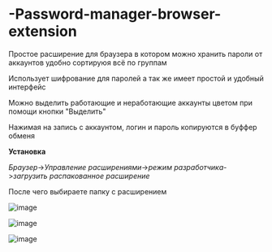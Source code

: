 # -Password-manager-browser-extension
Простое расширение для браузера в котором можно хранить пароли от аккаунтов удобно сортируюя всё по группам

Использует шифрование для паролей а так же имеет простой и удобный интерфейс

Можно выделить работающие и неработающие аккаунты цветом при помощи кнопки "Выделить"

Нажимая на запись с аккаунтом, логин и пароль копируются в буффер обменя

**Установка**

_Браузер_->_Управление расширениями_->_режим разработчика_->_загрузить распакованное расширение_


После чего выбираете папку с расширением




![image](https://github.com/user-attachments/assets/28340eec-6afc-4ab9-914c-ad10cc9225fd)

![image](https://github.com/user-attachments/assets/08667086-e6af-4bb5-9726-070d002f05a4)

![image](https://github.com/user-attachments/assets/ba4c2480-9fec-4a7f-9a70-016cb7e1a1d0)
